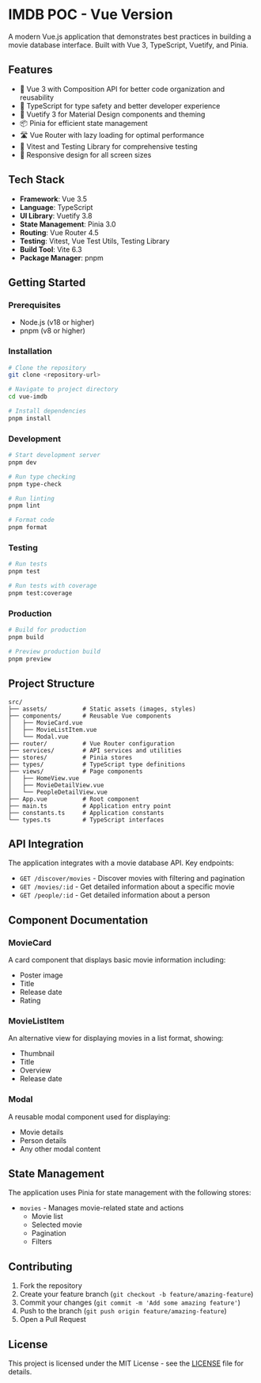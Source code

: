 # IMDB POC - Vue Version

A modern Vue.js application that demonstrates best practices in building a movie database interface. Built with Vue 3, TypeScript, Vuetify, and Pinia.

## Features

- 🚀 Vue 3 with Composition API for better code organization and reusability
- 📘 TypeScript for type safety and better developer experience
- 🎨 Vuetify 3 for Material Design components and theming
- 📦 Pinia for efficient state management
- 🛣️ Vue Router with lazy loading for optimal performance
- 🧪 Vitest and Testing Library for comprehensive testing
- 📱 Responsive design for all screen sizes

## Tech Stack

- **Framework**: Vue 3.5
- **Language**: TypeScript
- **UI Library**: Vuetify 3.8
- **State Management**: Pinia 3.0
- **Routing**: Vue Router 4.5
- **Testing**: Vitest, Vue Test Utils, Testing Library
- **Build Tool**: Vite 6.3
- **Package Manager**: pnpm

## Getting Started

### Prerequisites

- Node.js (v18 or higher)
- pnpm (v8 or higher)

### Installation

```sh
# Clone the repository
git clone <repository-url>

# Navigate to project directory
cd vue-imdb

# Install dependencies
pnpm install
```

### Development

```sh
# Start development server
pnpm dev

# Run type checking
pnpm type-check

# Run linting
pnpm lint

# Format code
pnpm format
```

### Testing

```sh
# Run tests
pnpm test

# Run tests with coverage
pnpm test:coverage
```

### Production

```sh
# Build for production
pnpm build

# Preview production build
pnpm preview
```

## Project Structure

```
src/
├── assets/          # Static assets (images, styles)
├── components/      # Reusable Vue components
│   ├── MovieCard.vue
│   ├── MovieListItem.vue
│   └── Modal.vue
├── router/          # Vue Router configuration
├── services/        # API services and utilities
├── stores/          # Pinia stores
├── types/           # TypeScript type definitions
├── views/           # Page components
│   ├── HomeView.vue
│   ├── MovieDetailView.vue
│   └── PeopleDetailView.vue
├── App.vue          # Root component
├── main.ts          # Application entry point
├── constants.ts     # Application constants
└── types.ts         # TypeScript interfaces
```

## API Integration

The application integrates with a movie database API. Key endpoints:

- `GET /discover/movies` - Discover movies with filtering and pagination
- `GET /movies/:id` - Get detailed information about a specific movie
- `GET /people/:id` - Get detailed information about a person

## Component Documentation

### MovieCard

A card component that displays basic movie information including:

- Poster image
- Title
- Release date
- Rating

### MovieListItem

An alternative view for displaying movies in a list format, showing:

- Thumbnail
- Title
- Overview
- Release date

### Modal

A reusable modal component used for displaying:

- Movie details
- Person details
- Any other modal content

## State Management

The application uses Pinia for state management with the following stores:

- `movies` - Manages movie-related state and actions
  - Movie list
  - Selected movie
  - Pagination
  - Filters

## Contributing

1. Fork the repository
2. Create your feature branch (`git checkout -b feature/amazing-feature`)
3. Commit your changes (`git commit -m 'Add some amazing feature'`)
4. Push to the branch (`git push origin feature/amazing-feature`)
5. Open a Pull Request

## License

This project is licensed under the MIT License - see the [LICENSE](LICENSE) file for details.
